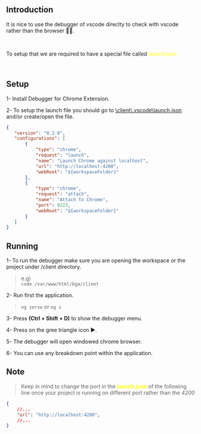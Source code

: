 ## Introduction
 It is nice to use the debugger of vscode direclty to check with vscode rather than the browser 👨‍💻.

<br/>

To setup that we are required to have a special file called <span style="color:yellow">launch.json</span>

<br/>

 ## Setup
1- Install Debugger for Chrome Extension.

2- To setup the launch file you should go to 
 [\client\\.vscode\launch.json](..\.vscode\launch.json) and/or create/open the file.


 ``` json
 {
    "version": "0.2.0",
    "configurations": [
        {
            "type": "chrome",
            "request": "launch",
            "name": "Launch Chrome against localhost",
            "url": "http://localhost:4200",
            "webRoot": "${workspaceFolder}"
        },
        {
            "type": "chrome",
            "request": "attach",
            "name": "Attach to Chrome",
            "port": 9223,
            "webRoot": "${workspaceFolder}"
        }
    ]
}
```

## Running
1- To run the debugger make sure you are opening the workspace or the project under /client directory.
> e.g) <br/> ```code /var/www/html/bga/client```

2- Run first the application.
> ```ng serve``` or ```ng s```

3- Press **(Ctrl + Shift + D)** to show the debugger menu.

4- Press on the gree triangle icon ▶️.

5- The debugger will open windowed chrome browser.

6- You can use any breakdown point within the application.
<br/>

## Note


<span>

>Keep in mind to change the port in the 
><span style="color:yellow">**launch.json**</span> of the following line once your project is running on different port rather than the *4200*

></span>



``` json
{
    //...
    "url": "http://localhost:4200",
    //...
}
```

<br/>
